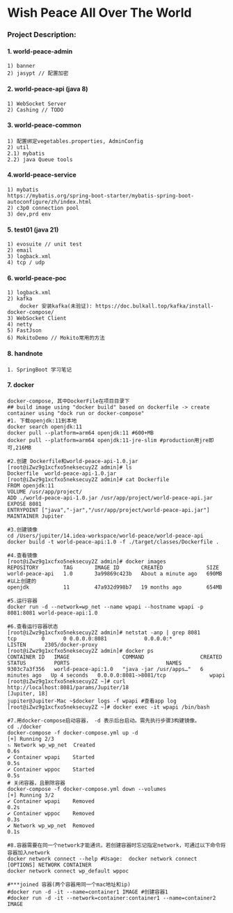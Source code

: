 #       Wish Peace All Over The World

### Project Description:
#### 1. world-peace-admin
    1) banner
    2) jasypt // 配置加密

#### 2. world-peace-api (java 8)
    1) WebSocket Server
    2) Cashing // TODO

#### 3. world-peace-common
    1) 配置绑定vegetables.properties, AdminConfig
    2) util
    2.1) mybatis
    2.2) java Queue tools 

#### 4.world-peace-service
    1) mybatis
    https://mybatis.org/spring-boot-starter/mybatis-spring-boot-autoconfigure/zh/index.html
    2) c3p0 connection pool
    3) dev,prd env

#### 5. test01 (java 21)
    1) evosuite // unit test
    2) email
    3) logback.xml
    4) tcp / udp

#### 6. world-peace-poc
    1) logback.xml
    2) kafka
        docker 安装kafka(未验证): https://doc.bulkall.top/kafka/install-docker-compose/
    3) WebSocket Client
    4) netty
    5) FastJson
    6) MokitoDemo // Mokito常用的方法

#### 8. handnote
    1. SpringBoot 学习笔记

#### 7. docker
    docker-compose, 其中DockerFile在项目目录下
    ## build image using "docker build" based on dockerfile -> create container using "dock run or docker-compose"
    #1. 下载openjdk:11到本地
    docker search openjdk:11
    docker pull --platform=arm64 openjdk:11 #600+MB
    docker pull --platform=arm64 openjdk:11-jre-slim #production用jre即可,216MB
    
    #2.创建 Dockerfile和world-peace-api-1.0.jar
    [root@iZwz9g1xcfxo5neksecuy2Z admin]# ls
    Dockerfile  world-peace-api-1.0.jar
    [root@iZwz9g1xcfxo5neksecuy2Z admin]# cat Dockerfile
    FROM openjdk:11
    VOLUME /usr/app/project/
    ADD ./world-peace-api-1.0.jar /usr/app/project/world-peace-api.jar
    EXPOSE 8081
    ENTRYPOINT ["java","-jar","/usr/app/project/world-peace-api.jar"]
    MAINTAINER Jupiter
    
    #3.创建镜像
    cd /Users/jupiter/14.idea-workspace/world-peace/world-peace-api
    docker build -t world-peace-api:1.0 -f ./target/classes/Dockerfile .
    
    #4.查看镜像
    [root@iZwz9g1xcfxo5neksecuy2Z admin]# docker images
    REPOSITORY        TAG       IMAGE ID       CREATED              SIZE
    world-peace-api   1.0       3a99869c423b   About a minute ago   690MB  #以上创建的
    openjdk           11        47a932d998b7   19 months ago        654MB
    
    #5.运行容器
    docker run -d --network=wp_net --name wpapi --hostname wpapi -p 8081:8081 world-peace-api:1.0
    
    #6.查看运行容器状态
    [root@iZwz9g1xcfxo5neksecuy2Z admin]# netstat -anp | grep 8081
    tcp        0      0 0.0.0.0:8081            0.0.0.0:*               LISTEN      2305/docker-proxy
    [root@iZwz9g1xcfxo5neksecuy2Z admin]# docker ps
    CONTAINER ID   IMAGE                 COMMAND                  CREATED         STATUS         PORTS                               NAMES
    9303c7a3f356   world-peace-api:1.0   "java -jar /usr/apps…"   6 minutes ago   Up 4 seconds   0.0.0.0:8081->8081/tcp              wpapi
    [root@iZwz9g1xcfxo5neksecuy2Z ~]# curl http://localhost:8081/params/Jupiter/18
    [Jupiter, 18]
    jupiter@Jupiter-Mac ~$docker logs -f wpapi #查看app log
    [root@iZwz9g1xcfxo5neksecuy2Z ~]# docker exec -it wpapi /bin/bash
    
    #7.用docker-compose启动容器， -d 表示后台启动。需先执行步骤3构建镜像。
    cd ./docker
    docker-compose -f docker-compose.yml up -d
    [+] Running 2/3
    ⠦ Network wp_wp_net  Created                                                                                                    0.6s
    ✔ Container wpapi    Started                                                                                                    0.5s
    ✔ Container wppoc    Started                                                                                                    0.5s
    # 关闭容器，且删除容器
    docker-compose -f docker-compose.yml down --volumes
    [+] Running 3/2
    ✔ Container wpapi    Removed                                                                                                    0.2s
    ✔ Container wppoc    Removed                                                                                                    0.3s
    ✔ Network wp_wp_net  Removed                                                                                                    0.1s
    
    #8.容器需要在同一个network才能通讯，若创建容器时忘记指定network，可通过以下命令将容器加入network
    docker network connect --help #Usage:  docker network connect [OPTIONS] NETWORK CONTAINER
    docker network connect wp_default wppoc
    
    #***joined 容器(两个容器用同一个mac地址和ip)
    #docker run -d -it --name=container1 IMAGE #创建容器1
    #docker run -d -it --network=container:container1 --name=container2 IMAGE

